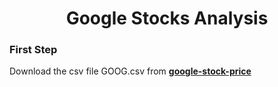 <h1 align="center">Google Stocks Analysis</h1>

<h3>First Step</h3>

Download the csv file GOOG.csv from <a href="https://www.kaggle.com/datasets/henryshan/google-stock-price"><strong>google-stock-price</strong></a>

